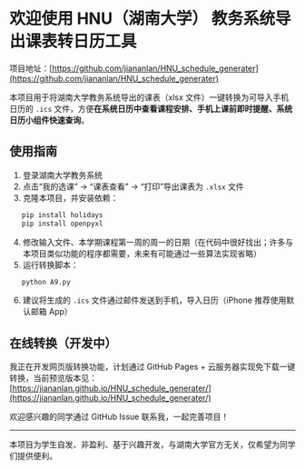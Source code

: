 # 欢迎使用 HNU（湖南大学） 教务系统导出课表转日历工具

项目地址：[https://github.com/jiananlan/HNU_schedule_generater](https://github.com/jiananlan/HNU_schedule_generater)

本项目用于将湖南大学教务系统导出的课表（xlsx 文件）一键转换为可导入手机日历的 `.ics` 文件，方便**在系统日历中查看课程安排、手机上课前即时提醒、系统日历小组件快速查询**。

## 使用指南

1. 登录湖南大学教务系统  
2. 点击“我的选课” → “课表查看” → “打印”导出课表为 `.xlsx` 文件  
3. 克隆本项目，并安装依赖：
```bash
   pip install holidays
   pip install openpyxl
```
4. 修改输入文件、本学期课程第一周的周一的日期（在代码中很好找出；许多与本项目类似功能的程序都需要，未来有可能通过一些算法实现省略）
5. 运行转换脚本：

```bash
   python A9.py
```
6. 建议将生成的 `.ics` 文件通过邮件发送到手机，导入日历（iPhone 推荐使用默认邮箱 App）

## 在线转换（开发中）

我正在开发网页版转换功能，计划通过 GitHub Pages + 云服务器实现免下载一键转换，当前预览版本见：
[https://jiananlan.github.io/HNU_schedule_generater/](https://jiananlan.github.io/HNU_schedule_generater/)

欢迎感兴趣的同学通过 GitHub Issue 联系我，一起完善项目！

---

本项目为学生自发、非盈利、基于兴趣开发，与湖南大学官方无关，仅希望为同学们提供便利。



